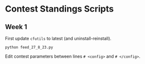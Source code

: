 Contest Standings Scripts
=========================

Week 1
------

First update `cfutils` to latest (and uninstall-reinstall).

```
python feed_27_8_23.py
```
Edit contest parameters between lines `# <config>` and `# </config>`.
